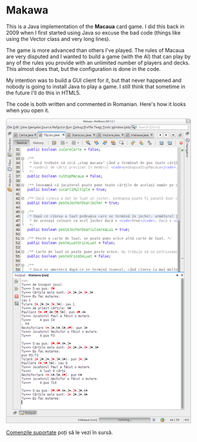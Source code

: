 Makawa
======

This is a Java implementation of the **Macaua** card game. I did this back in
2009 when I first started using Java so excuse the bad code (things like using
the Vector class and very long lines).

The game is more advanced than others I've played. The rules of Macaua are very
disputed and I wanted to build a game (with the AI) that can play by any of the
rules you provide with an unlimited number of players and decks. This almost
does that, but the configuration is done in the code.

My intention was to build a GUI client for it, but that never happened and
nobody is going to install Java to play a game. I still think that sometime in
the future I'll do this in HTML5.

The code is both written and commented in Romanian. Here's how it looks when you
open it.

![Makawa screenshot](/screenshot.png)

[Comenzile suportate](https://github.com/paul-nechifor/Makawa/blob/master/src/ro/minimul/makawa/JucatorUmanText.java#L78)
poți să le vezi în sursă.
